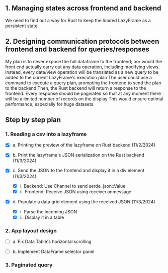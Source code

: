 ## 1. Managing states across frontend and backend

We need to find out a way for Rust to keep the loaded LazyFrame as a persistent state

## 2. Designing communication protocols between frontend and backend for queries/responses

My plan is to never expose the full dataframe to the frontend; nor would the front end actually carry out any data
operation, including modifying views.
Instead, every data/view operation will be translated as a new query to be added to the current LazyFrame's execution
plan
The user could use a command to execute a query plan, prompting the frontend to send the plan to the backend
Then, the Rust backend will return a response to the frontend.
Every response should be paginated so that at any moment there will be a limited number of records on the display
This would ensure optimal performance, especially for huge datasets.

## Step by step plan

### 1. Reading a csv into a lazyframe

- [x] a. Printing the preview of the lazyframe on Rust backend (11/2/2024)

- [x] b. Print the lazyframe's JSON serialization on the Rust backend (11/3/2024)

- [x] c. Send the JSON to the frontend and display it in a div element (11/3/2024)
    - [x] i. Backend: Use Channel to send serde_json::Value
    - [x] ii. Frontend: Receive JSON using receiver.onmessage

- [x] d. Populate a data grid element using the received JSON (11/3/2024)
    - [x] i. Parse the incoming JSON
    - [x] ii. Display it in a table

### 2. App layout design

- [ ] a. Fix Data Table's horizontal scrolling

- [ ] b. Implement DataFrame selector panel

### 3. Paginated query
